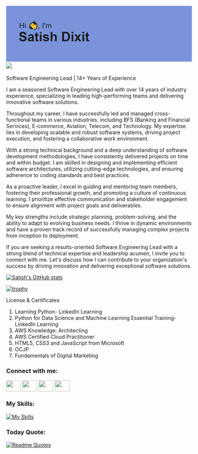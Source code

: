 [![MasterHead](https://github.com/hsitas2807/hsitas2807/blob/main/header.png)](https://github.com/hsitas2807/)
![](https://komarev.com/ghpvc/?username=hsitas2807)

Software Engineering Lead | 14+ Years of Experience

I am a seasoned Software Engineering Lead with over 14 years of industry experience, specializing in leading high-performing teams and delivering innovative software solutions.

Throughout my career, I have successfully led and managed cross-functional teams in various industries, including BFS (Banking and Financial Services), E-commerce, Aviation, Telecom, and Technology. My expertise lies in developing scalable and robust software systems, driving project execution, and fostering a collaborative work environment.

With a strong technical background and a deep understanding of software development methodologies, I have consistently delivered projects on time and within budget. I am skilled in designing and implementing efficient software architectures, utilizing cutting-edge technologies, and ensuring adherence to coding standards and best practices.

As a proactive leader, I excel in guiding and mentoring team members, fostering their professional growth, and promoting a culture of continuous learning. I prioritize effective communication and stakeholder engagement to ensure alignment with project goals and deliverables.

My key strengths include strategic planning, problem-solving, and the ability to adapt to evolving business needs. I thrive in dynamic environments and have a proven track record of successfully managing complex projects from inception to deployment.

If you are seeking a results-oriented Software Engineering Lead with a strong blend of technical expertise and leadership acumen, I invite you to connect with me. Let's discuss how I can contribute to your organization's success by driving innovation and delivering exceptional software solutions.

[![Satish's GitHub stats](https://github-readme-stats.vercel.app/api?username=hsitas2807)](https://github.com/anuraghazra/github-readme-stats)

[![trophy](https://github-profile-trophy.vercel.app/?username=hsitas2807)](https://github.com/ryo-ma/github-profile-trophy)

License & Certificates
1) Learning Python- LinkedIn Learning
2) Python for Data Science and Machine Learning Essential Training- LinkedIn Learning
3) AWS Knowledge: Architecting
4) AWS Certified Cloud Practitioner
5) HTML5, CSS3 and JavaScript from Microsoft
6) OCJP
7) Fundamentals of Digital Marketing


<h3 align="left">Connect with me:</h3>
<p align="left">
<a href="https://medium.com/@dixitsatish34" target="blank"><img align="center" src="https://cdn.jsdelivr.net/npm/simple-icons@3.0.1/icons/medium.svg" alt="" height="30" width="40" /></a>
<a href="https://stackoverflow.com/users/5281441/satish" target="blank"><img align="center" src="https://cdn.jsdelivr.net/npm/simple-icons@3.0.1/icons/stackoverflow.svg" alt="" height="30" width="40" /></a>
<a href="https://www.linkedin.com/in/satish-dixit/" target="blank"><img align="center" src="https://cdn.jsdelivr.net/npm/simple-icons@3.0.1/icons/linkedin.svg" alt="" height="30" width="40" /></a>
<a href="https://www.youtube.com/@kiranbhaktisagar" target="blank"><img align="center" src="https://cdn.jsdelivr.net/npm/simple-icons@3.0.1/icons/youtube.svg" alt="" height="30" width="40" /></a>
</p>
<h3 align="left">My Skills:</h3>

[![My Skills](https://skillicons.dev/icons?i=java,spring,hibernate,graphql,mysql,aws,js,html,css,jquery,react,nodejs,selenium,git,idea,eclipse,vscode,visualstudio,postman,maven,linux)](https://skillicons.dev)


<h3 align="left">Today Quote:</h3>

[![Readme Quotes](https://quotes-github-readme.vercel.app/api?type=horizontal&theme=dark)](https://github.com/piyushsuthar/github-readme-quotes)


